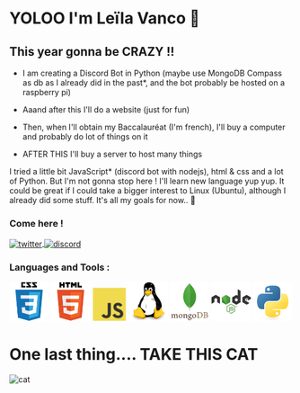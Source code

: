 # YOLOO I'm Leïla Vanco 🤠
## This year gonna be CRAZY !!

- I am creating a Discord Bot in Python (maybe use MongoDB Compass as db as I already did in the past*, and the bot probably be hosted on a raspberry pi)

- Aaand after this I'll do a website (just for fun)

- Then, when I'll obtain my Baccalauréat (I'm french), I'll buy a computer and probably do lot of things on it

- AFTER THIS I'll buy a server to host many things

I tried a little bit JavaScript* (discord bot with nodejs), html & css and a lot of Python. But I'm not gonna stop here ! I'll learn new language yup yup.
It could be great if I could take a bigger interest to Linux (Ubuntu), although I already did some stuff.
It's all my goals for now.. 🤖

<h3 align="left">Come here !</h3>
<p align="left">
<a href="https://twitter.com/leilavanco" target="blank"><img align="center" src="https://cdn.worldvectorlogo.com/logos/twitter-logo-2.svg" alt="twitter" height="50" width="60"/> </a>
<a href="https://discord.gg/quwJ2czg" target="blank"><img align="center" src="https://www.svgrepo.com/show/353655/discord-icon.svg" alt="discord" height="50" width="60" /></a>
</p>

<h3 align="left">Languages and Tools :</h3>
<p align="left"> <img src="https://raw.githubusercontent.com/devicons/devicon/master/icons/css3/css3-original-wordmark.svg" alt="css3" width="70" height="70"/> <img src="https://raw.githubusercontent.com/devicons/devicon/master/icons/html5/html5-original-wordmark.svg" alt="html5" width="70" height="70"/> <img src="https://raw.githubusercontent.com/devicons/devicon/master/icons/javascript/javascript-original.svg" alt="javascript" width="60" height="60"/> <img src="https://raw.githubusercontent.com/devicons/devicon/master/icons/linux/linux-original.svg" alt="linux" width="70" height="70"/> <img src="https://raw.githubusercontent.com/devicons/devicon/master/icons/mongodb/mongodb-original-wordmark.svg" alt="mongodb" width="70" height="70"/> <img src="https://raw.githubusercontent.com/devicons/devicon/master/icons/nodejs/nodejs-original-wordmark.svg" alt="nodejs" width="70" height="70"/> <img src="https://raw.githubusercontent.com/devicons/devicon/master/icons/python/python-original.svg" alt="python" width="70" height="70"/> </p>

# One last thing.... TAKE THIS CAT
<img src="https://pbs.twimg.com/media/Gctc6HYXYAA1xol?format=png&name=900x900" alt="cat" width="400" height="400"/>

<!--
**LeilaVanco/LeilaVanco** is a ✨ _special_ ✨ repository because its `README.md` (this file) appears on your GitHub profile.
-->

